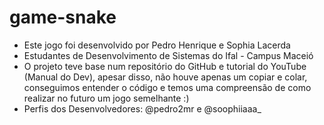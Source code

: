 # game-snake

- Este jogo foi desenvolvido por Pedro Henrique e Sophia Lacerda
- Estudantes de Desenvolvimento de Sistemas do Ifal - Campus Maceió
- O projeto teve base num repositório do GitHub e tutorial do YouTube (Manual do Dev), apesar disso, não houve apenas um copiar e colar, conseguimos entender o código e temos uma compreensão de como realizar no futuro um jogo semelhante :)
- Perfis dos Desenvolvedores: @pedro2mr e @soophiiaaa_

